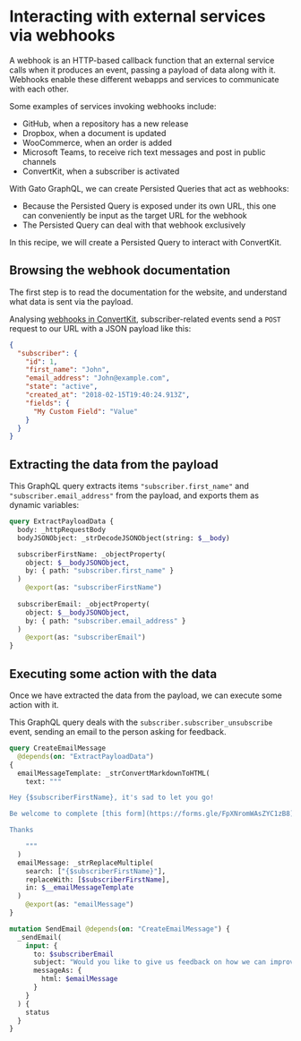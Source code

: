 # Interacting with external services via webhooks

A webhook is an HTTP-based callback function that an external service calls when it produces an event, passing a payload of data along with it. Webhooks enable these different webapps and services to communicate with each other.

Some examples of services invoking webhooks include:

- GitHub, when a repository has a new release
- Dropbox, when a document is updated
- WooCommerce, when an order is added
- Microsoft Teams, to receive rich text messages and post in public channels
- ConvertKit, when a subscriber is activated

With Gato GraphQL, we can create Persisted Queries that act as webhooks:

- Because the Persisted Query is exposed under its own URL, this one can conveniently be input as the target URL for the webhook
- The Persisted Query can deal with that webhook exclusively

In this recipe, we will create a Persisted Query to interact with ConvertKit.

## Browsing the webhook documentation

The first step is to read the documentation for the website, and understand what data is sent via the payload.

Analysing [webhooks in ConvertKit](https://developers.convertkit.com/#webhooks),  subscriber-related events send a `POST` request to our URL with a JSON payload like this:

```json
{
  "subscriber": {
    "id": 1,
    "first_name": "John",
    "email_address": "John@example.com",
    "state": "active",
    "created_at": "2018-02-15T19:40:24.913Z",
    "fields": {
      "My Custom Field": "Value"
    }
  }
}
```

## Extracting the data from the payload

This GraphQL query extracts items `"subscriber.first_name"` and `"subscriber.email_address"` from the payload, and exports them as dynamic variables:

```graphql
query ExtractPayloadData {
  body: _httpRequestBody
  bodyJSONObject: _strDecodeJSONObject(string: $__body)

  subscriberFirstName: _objectProperty(
    object: $__bodyJSONObject,
    by: { path: "subscriber.first_name" }
  )
    @export(as: "subscriberFirstName")
  
  subscriberEmail: _objectProperty(
    object: $__bodyJSONObject,
    by: { path: "subscriber.email_address" }
  )
    @export(as: "subscriberEmail")
}
```

## Executing some action with the data

Once we have extracted the data from the payload, we can execute some action with it.

This GraphQL query deals with the `subscriber.subscriber_unsubscribe` event, sending an email to the person asking for feedback.

```graphql
query CreateEmailMessage
  @depends(on: "ExtractPayloadData")
{
  emailMessageTemplate: _strConvertMarkdownToHTML(
    text: """

Hey {$subscriberFirstName}, it's sad to let you go!

Be welcome to complete [this form](https://forms.gle/FpXNromWAsZYC1zB8) and let us know if we can do anything to improve.

Thanks

    """
  )
  emailMessage: _strReplaceMultiple(
    search: ["{$subscriberFirstName}"],
    replaceWith: [$subscriberFirstName],
    in: $__emailMessageTemplate
  )
    @export(as: "emailMessage")
}

mutation SendEmail @depends(on: "CreateEmailMessage") {
  _sendEmail(
    input: {
      to: $subscriberEmail
      subject: "Would you like to give us feedback on how we can improve?"
      messageAs: {
        html: $emailMessage
      }
    }
  ) {
    status
  }
}
```
